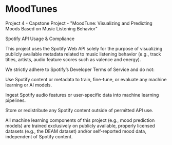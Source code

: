 # MoodTunes
Project 4 - Capstone Project - "MoodTune: Visualizing and Predicting Moods Based on Music Listening Behavior"

Spotify API Usage & Compliance

This project uses the Spotify Web API solely for the purpose of visualizing publicly available metadata related to music listening behavior (e.g., track titles, artists, audio feature scores such as valence and energy).

We strictly adhere to Spotify’s Developer Terms of Service and do not:

Use Spotify content or metadata to train, fine-tune, or evaluate any machine learning or AI models.

Ingest Spotify audio features or user-specific data into machine learning pipelines.

Store or redistribute any Spotify content outside of permitted API use.

All machine learning components of this project (e.g., mood prediction models) are trained exclusively on publicly available, properly licensed datasets (e.g., the DEAM dataset) and/or self-reported mood data, independent of Spotify content.